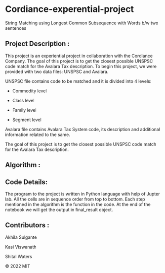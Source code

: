 # Cordiance-experential-project

String Matching using Longest Common Subsequence with Words b/w two sentences

## Project Description :

This project is an experiential project in collaboration with the Cordiance Company. The goal of this project is to get the closest possible UNSPSC code match for the Avalara Tax description. To begin this project, we were provided with two data files: UNSPSC and Avalara. 

UNSPSC file contains code to be matched and it is divided into 4 levels: 

- Commodity level 

- Class level 

- Family level 

- Segment level 

Avalara file contains Avalara Tax System code, its description and additional information related to the same. 

The goal of this project is to get the closest possible UNSPSC code match for the Avalara Tax description.


## Algorithm : 







## Code Details:

The program to the project is written in Python language with help of Jupter lab. All the cells are in sequence order from top to bottom. Each step mentioned in the algorithm is the function in the code. At the end of the notebook we will get the output in final_result object.



## Contributors :

Akhila Sulgante 

Kasi Viswanath ![![](https://github.com/remarkablemark.png?size=50)](https://github.com/remarkablemark)

Shital Waters


© 2022 MIT
